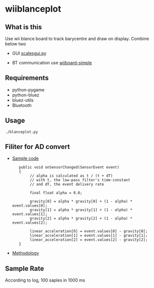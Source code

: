 wiiblanceplot
=============

What is this
------------
Use wii blance board to track barycentre and draw on display.
Combine below two 

* GUI [scalesgui.py](http://abstrakraft.org/cwiid/ticket/63)

* BT communication use [wiiboard-simple](https://code.google.com/p/wiiboard-simple/)

Requirements
-----------
* python-pygame
* python-bluez
* bluez-utils
* Bluetooth

Usage
-----
 
    ./blanceplot.py

Filiter for AD convert
-------
* [Sample code](http://blog.csdn.net/lxc1014/article/details/17138991)

	     public void onSensorChanged(SensorEvent event)
	     {
	          // alpha is calculated as t / (t + dT)
	          // with t, the low-pass filter's time-constant
	          // and dT, the event delivery rate
	
	          final float alpha = 0.8;
	
	          gravity[0] = alpha * gravity[0] + (1 - alpha) * event.values[0];
	          gravity[1] = alpha * gravity[1] + (1 - alpha) * event.values[1];
	          gravity[2] = alpha * gravity[2] + (1 - alpha) * event.values[2];
	
	          linear_acceleration[0] = event.values[0] - gravity[0];
	          linear_acceleration[1] = event.values[1] - gravity[1];
	          linear_acceleration[2] = event.values[2] - gravity[2];
	     }

* [Methodology](http://chamberplus.blogspot.tw/2010/04/ad.html)

Sample Rate
-----------
According to log, 100 saples in 1000 ms
